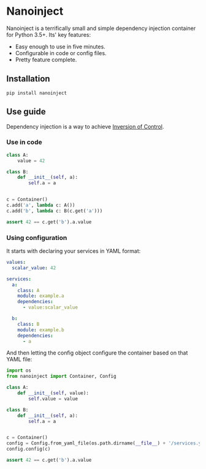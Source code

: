# Nanoinject

Nanoinject is a terrifically small and simple dependency injection container
for Python 3.5+. Its' key features:

* Easy enough to use in five minutes.
* Configurable in code or config files.
* Pretty feature complete.

## Installation

`pip install nanoinject`

## Use guide

Dependency injection is a way to achieve [Inversion of Control][ioc]. 

### Use in code

```python
class A:
    value = 42

class B:
    def __init__(self, a):
        self.a = a


c = Container()
c.add('a', lambda c: A())
c.add('b', lambda c: B(c.get('a')))

assert 42 == c.get('b').a.value
```

### Using configuration

It starts with declaring your services in YAML format:

```yaml
values:
  scalar_value: 42

services:
  a:
    class: A
    module: example.a
    dependencies:
      - value:scalar_value

  b:
    class: B
    module: example.b
    dependencies:
      - a
```

And then letting the config object configure the container based on that YAML file:

```python
import os
from nanoinject import Container, Config

class A:
    def __init__(self, value):
        self.value = value

class B:
    def __init__(self, a):
        self.a = a


c = Container()
config = Config.from_yaml_file(os.path.dirname(__file__) + '/services.yaml')
config.config(c)

assert 42 == c.get('b').a.value
```



[ioc]: https://www.martinfowler.com/articles/injection.html